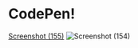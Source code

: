 # CodePen!
[Screenshot (155)](https://github.com/MehulAgarwal2000/CodePen/assets/122090077/754f4879-d682-4211-a29f-99904352781b)
![Screenshot (154)](https://github.com/MehulAgarwal2000/CodePen/assets/122090077/ce8aa855-6917-435e-87c8-4afdbdd4895a)
